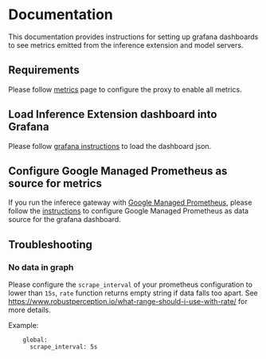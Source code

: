# Documentation

This documentation provides instructions for setting up grafana dashboards to see metrics emitted from the inference extension and model servers.

## Requirements

Please follow [metrics](https://github.com/kubernetes-sigs/gateway-api-inference-extension/tree/main/pkg/ext-proc/metrics) page to configure the proxy to enable all metrics.

## Load Inference Extension dashboard into Grafana

Please follow [grafana instructions](https://grafana.com/docs/grafana/latest/dashboards/build-dashboards/import-dashboards/) to load the dashboard json.

## Configure Google Managed Prometheus as source for metrics

If you run the inferece gateway with [Google Managed Prometheus](https://cloud.google.com/stackdriver/docs/managed-prometheus), please follow the [instructions](https://cloud.google.com/stackdriver/docs/managed-prometheus/query) to configure Google Managed Prometheus as data source for the grafana dashboard.

## Troubleshooting

### No data in graph

Please configure the `scrape_interval` of your prometheus configuration to lower than `15s`, `rate` function returns empty string if data falls too apart. See https://www.robustperception.io/what-range-should-i-use-with-rate/ for more details.

Example:
```
    global:
      scrape_interval: 5s
```
